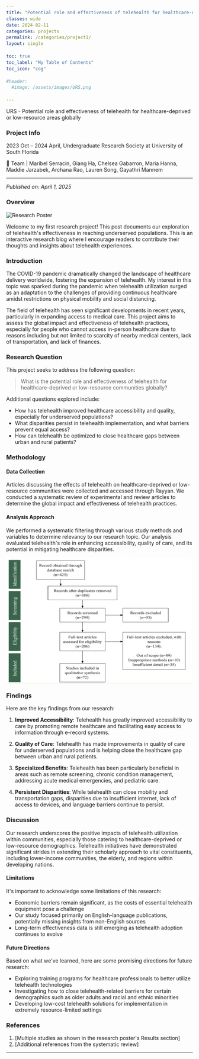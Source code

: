 ```yaml
---
title: "Potential role and effectiveness of telehealth for healthcare-deprived or low-resource areas globally"
classes: wide
date: 2024-02-11
categories: projects
permalink: /categories/project1/
layout: single

toc: true
toc_label: "My Table of Contents"
toc_icon: "cog"

#header:
  #image: /assets/images/URS.png

---
```


URS - Potential role and effectiveness of telehealth for healthcare-deprived or low-resource areas globally

### Project Info

2023 Oct – 2024 April, Undergraduate Research Society at University of South Florida 


🔬 Team | Maribel Serracin, Giang Ha, Chelsea Gabarron, Maria Hanna, Maddie Jarzabek, Archana Rao, Lauren Song, Gayathri Mannem

---

*Published on: April 1, 2025*

### Overview

<div style="display: flex; justify-content: space-around;">
    <img src="/assets/images/URSTelehealthGroupPoster.jpg" alt="Research Poster" width="100%" />
</div>

Welcome to my first research project! This post documents our exploration of telehealth's effectiveness in reaching underserved populations. This is an interactive research blog where I encourage readers to contribute their thoughts and insights about telehealth experiences.


### Introduction

The COVID-19 pandemic dramatically changed the landscape of healthcare delivery worldwide, fostering the expansion of telehealth. My interest in this topic was sparked during the pandemic when telehealth utilization surged as an adaptation to the challenges of providing continuous healthcare amidst restrictions on physical mobility and social distancing.

The field of telehealth has seen significant developments in recent years, particularly in expanding access to medical care. This project aims to assess the global impact and effectiveness of telehealth practices, especially for people who cannot access in-person healthcare due to reasons including but not limited to scarcity of nearby medical centers, lack of transportation, and lack of finances.

### Research Question

This project seeks to address the following question:

> What is the potential role and effectiveness of telehealth for healthcare-deprived or low-resource communities globally?

Additional questions explored include:
- How has telehealth improved healthcare accessibility and quality, especially for underserved populations?
- What disparities persist in telehealth implementation, and what barriers prevent equal access?
- How can telehealth be optimized to close healthcare gaps between urban and rural patients?

### Methodology

#### Data Collection

Articles discussing the effects of telehealth on healthcare-deprived or low-resource communities were collected and accessed through Rayyan. We conducted a systematic review of experimental and review articles to determine the global impact and effectiveness of telehealth practices.

#### Analysis Approach

We performed a systematic filtering through various study methods and variables to determine relevancy to our research topic. Our analysis evaluated telehealth's role in enhancing accessibility, quality of care, and its potential in mitigating healthcare disparities.

<div style="display: flex; justify-content: space-around;">
    <img src="/assets/images/URS1-Method.jpg" alt="Research Poster" width="100%" />
</div>


### Findings

Here are the key findings from our research:

1. **Improved Accessibility**: Telehealth has greatly improved accessibility to care by promoting remote healthcare and facilitating easy access to information through e-record systems.


2. **Quality of Care**: Telehealth has made improvements in quality of care for underserved populations and is helping close the healthcare gap between urban and rural patients.


3. **Specialized Benefits**: Telehealth has been particularly beneficial in areas such as remote screening, chronic condition management, addressing acute medical emergencies, and pediatric care.

4. **Persistent Disparities**: While telehealth can close mobility and transportation gaps, disparities due to insufficient internet, lack of access to devices, and language barriers continue to persist.

### Discussion

Our research underscores the positive impacts of telehealth utilization within communities, especially those catering to healthcare-deprived or low-resource demographics. Telehealth initiatives have demonstrated significant strides in extending their scholarly approach to vital constituents, including lower-income communities, the elderly, and regions within developing nations.

#### Limitations

It's important to acknowledge some limitations of this research:
- Economic barriers remain significant, as the costs of essential telehealth equipment pose a challenge
- Our study focused primarily on English-language publications, potentially missing insights from non-English sources
- Long-term effectiveness data is still emerging as telehealth adoption continues to evolve

#### Future Directions

Based on what we've learned, here are some promising directions for future research:
- Exploring training programs for healthcare professionals to better utilize telehealth technologies
- Investigating how to close telehealth-related barriers for certain demographics such as older adults and racial and ethnic minorities
- Developing low-cost telehealth solutions for implementation in extremely resource-limited settings

### References

1. [Multiple studies as shown in the research poster's Results section]
2. [Additional references from the systematic review]

---


